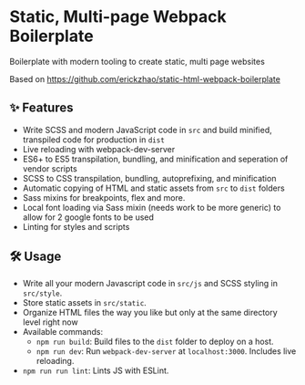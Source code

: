 # Static, Multi-page Webpack Boilerplate

Boilerplate with modern tooling to create static, multi page websites

Based on https://github.com/erickzhao/static-html-webpack-boilerplate


## ✨ Features

- Write SCSS and modern JavaScript code in `src` and build minified, transpiled code for production in `dist`
- Live reloading with webpack-dev-server
- ES6+ to ES5 transpilation, bundling, and minification and seperation of vendor scripts
- SCSS to CSS transpilation, bundling, autoprefixing, and minification
- Automatic copying of HTML and static assets from `src` to `dist` folders
- Sass mixins for breakpoints, flex and more.
- Local font loading via Sass mixin (needs work to be more generic) to allow for 2 google fonts to be used
- Linting for styles and scripts

## 🛠 Usage

- Write all your modern Javascript code in `src/js` and SCSS styling in `src/style`. 
- Store static assets in `src/static`. 
- Organize HTML files the way you like but only at the same directory level right now
- Available commands:
  - `npm run build`: Build files to the `dist` folder to deploy on a host.
  - `npm run dev`: Run `webpack-dev-server` at `localhost:3000`. Includes live reloading.
 - `npm run run lint`: Lints JS with ESLint.
